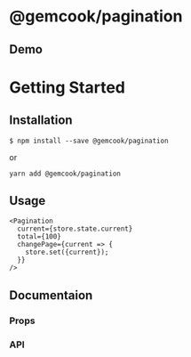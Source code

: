 # @gemcook/pagination

## Demo

# Getting Started

## Installation

```
$ npm install --save @gemcook/pagination
```

or

```
yarn add @gemcook/pagination
```

## Usage

```
<Pagination
  current={store.state.current}
  total={100}
  changePage={current => {
    store.set({current});
  }}
/>
```

## Documentaion

### Props

### API
